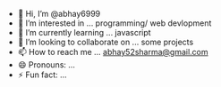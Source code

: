 - 👋 Hi, I’m @abhay6999
- 👀 I’m interested in ... programming/ web devlopment
- 🌱 I’m currently learning ... javascript
- 💞️ I’m looking to collaborate on ... some projects
- 📫 How to reach me ... abhay52sharma@gmail.com
- 😄 Pronouns: ...
- ⚡ Fun fact: ...

<!---
abhay6999/abhay6999 is a ✨ special ✨ repository because its `README.md` (this file) appears on your GitHub profile.
You can click the Preview link to take a look at your changes.
--->
